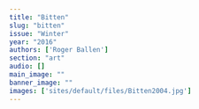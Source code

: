 ```yaml
---
title: "Bitten"
slug: "bitten"
issue: "Winter"
year: "2016"
authors: ['Roger Ballen']
section: "art"
audio: []
main_image: ""
banner_image: ""
images: ['sites/default/files/Bitten2004.jpg']
---
```

